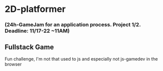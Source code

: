 # 2D-platformer

### (24h-GameJam for an application process. Project 1/2. Deadline: 11/17-22 ~11AM)



## Fullstack Game
Fun challenge, I'm not that used to js and especially not js-gamedev in the browser
